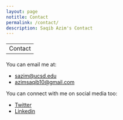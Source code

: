 ```yaml
---
layout: page
notitle: Contact
permalink: /contact/
description: Saqib Azim's Contact
---
```


<table width="100%" style="align:center;border=0px;cellspacing=0px;margin-bottom:20px; margin-top:20px">
<tbody>
  <tr>
    <td>
      <heading>Contact</heading>
    </td>
  </tr>
</tbody>
</table>

<table style="width:100%;border:0px;border-spacing:0px;border-collapse:separate;margin-right:auto;margin-left:auto;margin-bottom:15px">
<tbody>
  <tr>
    <p>You can email me at:</p>
    <ul>
        <li><a href="mailto: sazim@ucsd.edu">sazim@ucsd.edu</a></li>
        <li><a href="mailto: azimsaqib10@gmail.com">azimsaqib10@gmail.com</a></li>
    </ul>
    <p>You can connect with me on social media too:</p>
    <ul>
        <li><a href="https://twitter.com/_saqib1707">Twitter</a></li>
        <li><a href="https://www.linkedin.com/in/saqibazim/">Linkedin</a></li>
    </ul>
  </tr>
</tbody>
</table>